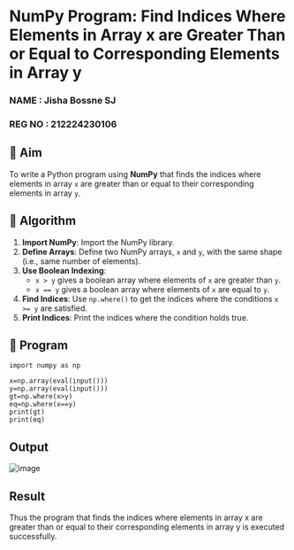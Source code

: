 # NumPy Program: Find Indices Where Elements in Array x are Greater Than or Equal to Corresponding Elements in Array y
### NAME : Jisha Bossne SJ
### REG NO : 212224230106
## 🎯 Aim
To write a Python program using **NumPy** that finds the indices where elements in array `x` are greater than or equal to their corresponding elements in array `y`.

## 🧠 Algorithm
1. **Import NumPy**: Import the NumPy library.
2. **Define Arrays**: Define two NumPy arrays, `x` and `y`, with the same shape (i.e., same number of elements).
3. **Use Boolean Indexing**: 
   - `x > y` gives a boolean array where elements of `x` are greater than `y`.
   - `x == y` gives a boolean array where elements of `x` are equal to `y`.
4. **Find Indices**: Use `np.where()` to get the indices where the conditions `x >= y` are satisfied.
5. **Print Indices**: Print the indices where the condition holds true.

## 🧾 Program
```
import numpy as np

x=np.array(eval(input()))
y=np.array(eval(input()))
gt=np.where(x>y)
eq=np.where(x==y)
print(gt)
print(eq)
```
## Output
![image](https://github.com/user-attachments/assets/5bd46d0c-adb1-4e2d-af99-69197a0d7ea3)

## Result
Thus the program that finds the indices where elements in array x are greater than or equal to their corresponding elements in array y is executed successfully.
